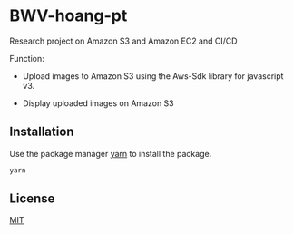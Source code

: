 # BWV-hoang-pt

Research project on Amazon S3 and Amazon EC2 and CI/CD

Function:

- Upload images to Amazon S3 using the Aws-Sdk library for javascript v3.

- Display uploaded images on Amazon S3

## Installation

Use the package manager [yarn](https://yarnpkg.com/) to install the package.

```bash
yarn
```

## License

[MIT](https://choosealicense.com/licenses/mit/)
